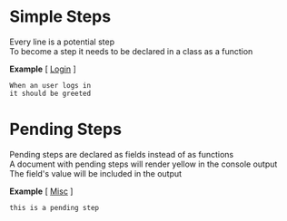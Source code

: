 # Simple Steps

Every line is a potential step  
To become a step it needs to be declared in a class as a function  

**Example** [ [Login](https://github.com/limadelic/frankendoc/blob/master/docs/src/login.coffee) ]
```
When an user logs in  
it should be greeted  
```
# Pending Steps

Pending steps are declared as fields instead of as functions  
A document with pending steps will render yellow in the console output  
The field's value will be included in the output  

**Example** [ [Misc](https://github.com/limadelic/frankendoc/blob/master/docs/src/misc.coffee) ]
```
this is a pending step  
```

